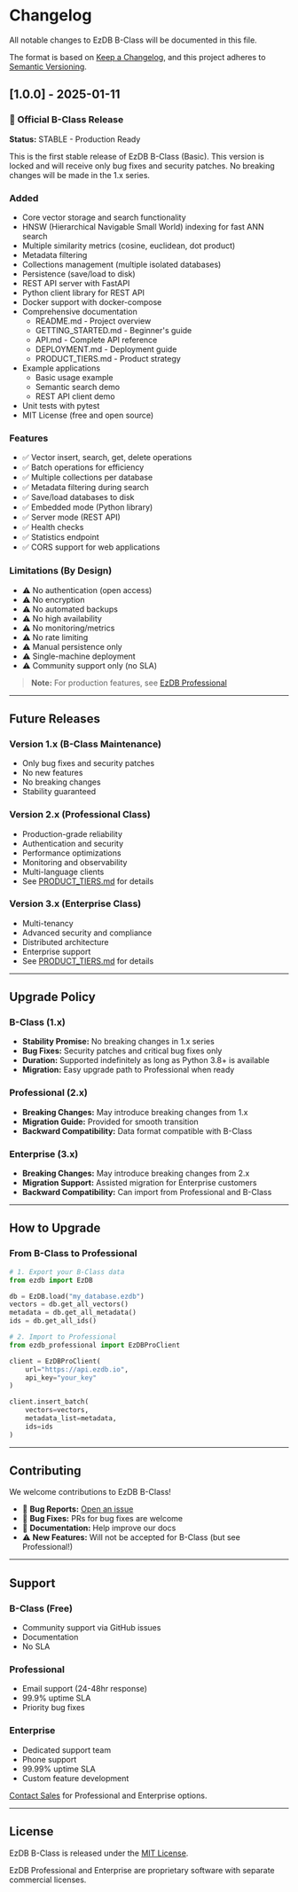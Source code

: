 # Changelog

All notable changes to EzDB B-Class will be documented in this file.

The format is based on [Keep a Changelog](https://keepachangelog.com/en/1.0.0/),
and this project adheres to [Semantic Versioning](https://semver.org/spec/v2.0.0.html).

## [1.0.0] - 2025-01-11

### 🎉 Official B-Class Release

**Status:** STABLE - Production Ready

This is the first stable release of EzDB B-Class (Basic). This version is locked and will receive only bug fixes and security patches. No breaking changes will be made in the 1.x series.

### Added
- Core vector storage and search functionality
- HNSW (Hierarchical Navigable Small World) indexing for fast ANN search
- Multiple similarity metrics (cosine, euclidean, dot product)
- Metadata filtering
- Collections management (multiple isolated databases)
- Persistence (save/load to disk)
- REST API server with FastAPI
- Python client library for REST API
- Docker support with docker-compose
- Comprehensive documentation
  - README.md - Project overview
  - GETTING_STARTED.md - Beginner's guide
  - API.md - Complete API reference
  - DEPLOYMENT.md - Deployment guide
  - PRODUCT_TIERS.md - Product strategy
- Example applications
  - Basic usage example
  - Semantic search demo
  - REST API client demo
- Unit tests with pytest
- MIT License (free and open source)

### Features
- ✅ Vector insert, search, get, delete operations
- ✅ Batch operations for efficiency
- ✅ Multiple collections per database
- ✅ Metadata filtering during search
- ✅ Save/load databases to disk
- ✅ Embedded mode (Python library)
- ✅ Server mode (REST API)
- ✅ Health checks
- ✅ Statistics endpoint
- ✅ CORS support for web applications

### Limitations (By Design)
- ⚠️ No authentication (open access)
- ⚠️ No encryption
- ⚠️ No automated backups
- ⚠️ No high availability
- ⚠️ No monitoring/metrics
- ⚠️ No rate limiting
- ⚠️ Manual persistence only
- ⚠️ Single-machine deployment
- ⚠️ Community support only (no SLA)

> **Note:** For production features, see [EzDB Professional](PRODUCT_TIERS.md)

---

## Future Releases

### Version 1.x (B-Class Maintenance)
- Only bug fixes and security patches
- No new features
- No breaking changes
- Stability guaranteed

### Version 2.x (Professional Class)
- Production-grade reliability
- Authentication and security
- Performance optimizations
- Monitoring and observability
- Multi-language clients
- See [PRODUCT_TIERS.md](PRODUCT_TIERS.md) for details

### Version 3.x (Enterprise Class)
- Multi-tenancy
- Advanced security and compliance
- Distributed architecture
- Enterprise support
- See [PRODUCT_TIERS.md](PRODUCT_TIERS.md) for details

---

## Upgrade Policy

### B-Class (1.x)
- **Stability Promise:** No breaking changes in 1.x series
- **Bug Fixes:** Security patches and critical bug fixes only
- **Duration:** Supported indefinitely as long as Python 3.8+ is available
- **Migration:** Easy upgrade path to Professional when ready

### Professional (2.x)
- **Breaking Changes:** May introduce breaking changes from 1.x
- **Migration Guide:** Provided for smooth transition
- **Backward Compatibility:** Data format compatible with B-Class

### Enterprise (3.x)
- **Breaking Changes:** May introduce breaking changes from 2.x
- **Migration Support:** Assisted migration for Enterprise customers
- **Backward Compatibility:** Can import from Professional and B-Class

---

## How to Upgrade

### From B-Class to Professional

```python
# 1. Export your B-Class data
from ezdb import EzDB

db = EzDB.load("my_database.ezdb")
vectors = db.get_all_vectors()
metadata = db.get_all_metadata()
ids = db.get_all_ids()

# 2. Import to Professional
from ezdb_professional import EzDBProClient

client = EzDBProClient(
    url="https://api.ezdb.io",
    api_key="your_key"
)

client.insert_batch(
    vectors=vectors,
    metadata_list=metadata,
    ids=ids
)
```

---

## Contributing

We welcome contributions to EzDB B-Class!

- 🐛 **Bug Reports:** [Open an issue](https://github.com/yourusername/ezdb/issues)
- 🔧 **Bug Fixes:** PRs for bug fixes are welcome
- 📖 **Documentation:** Help improve our docs
- ⚠️ **New Features:** Will not be accepted for B-Class (but see Professional!)

---

## Support

### B-Class (Free)
- Community support via GitHub issues
- Documentation
- No SLA

### Professional
- Email support (24-48hr response)
- 99.9% uptime SLA
- Priority bug fixes

### Enterprise
- Dedicated support team
- Phone support
- 99.99% uptime SLA
- Custom feature development

[Contact Sales](mailto:sales@ezdb.io) for Professional and Enterprise options.

---

## License

EzDB B-Class is released under the [MIT License](LICENSE).

EzDB Professional and Enterprise are proprietary software with separate commercial licenses.
